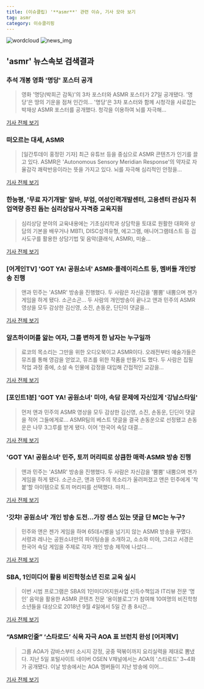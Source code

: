```yaml
---
title: (이슈클립) '**asmr**' 관련 이슈, 기사 모아 보기
tag: asmr
category: 이슈클리핑
---
```

![wordcloud](https://s3.ap-northeast-2.amazonaws.com/lyrics101-wordcloud/2018-09-09-1536471917.png)
![news_img](https://user-images.githubusercontent.com/42597476/44507050-1206f400-a6e4-11e8-8d98-7ffbfebb353f.png)
## **'**asmr**'** 뉴스속보 검색결과
### 추석 개봉 영화 '명당' 포스터 공개

>영화 '명당(박희곤 감독)'의 3차 포스터와 ASMR 포스터가 27일 공개됐다. '명당'은 땅의 기운을 점쳐 인간의... '명당'은 3차 포스터와 함께 시청각을 사로잡는 박재상 ASMR 포스터를 공개했다. 청각을 이용하여 뇌를 자극해...

<a href="http://www.koreadaily.com/news/read.asp?art_id=6541936" target="_blank">기사 전체 보기</a>

### 떠오르는 대세, ASMR

>[일간투데이 홍정민 기자] 최근 유튜브 등을 중심으로 ASMR 콘텐츠가 인기를 끌고 있다. ASMR은 'Autonomous Sensory Meridian Response'의 약자로 자율감각 쾌락반응이라는 뜻을 가지고 있다. 뇌를 자극해 심리적인 안정을...

<a href="http://www.dtoday.co.kr/news/articleView.html?idxno=277876" target="_blank">기사 전체 보기</a>

### 한능평, '무료 자기개발' 알바, 부업, 여성인력개발센터, 고용센터 관심자 취업역량 증진 돕는 심리상담사 자격증 교육지원

>심리상담 분야의 교육내용에는 기초심리학과 상담학을 토대로 원활한 대화와 상담의 기본을 배우거나 MBTI, DISC성격유형, 에고그램, 애니어그램테스트 등 검사도구를 활용한 상담기법 및 음악(클래식, ASMR), 미술...

<a href="http://edu.donga.com/?p=article&ps=view&at_no=20180907154424578560" target="_blank">기사 전체 보기</a>

### [어게인TV] 'GOT YA! 공원소녀' ASMR·플레이리스트 등, 멤버들 개인방송 진행

>앤과 민주는 'ASMR' 방송을 진행했다. 두 사람은 자신감을 '뿜뿜' 내뿜으며 젠가 게임을 하게 됐다. 소곤소곤... 두 사람의 개인방송이 끝나고 앤과 민주의 ASMR 영상을 모두 감상한 김신영, 소진, 손동운, 딘딘이 댓글을...

<a href="http://biz.heraldcorp.com/view.php?ud=201809062028198447469_1" target="_blank">기사 전체 보기</a>

### 알츠하이머를 앓는 여자, 그를 변하게 한 남자는 누구일까

>료코의 목소리는 그만을 위한 오디오북이고 ASMR이다. 오래전부터 예술가들은 뮤즈를 통해 영감을 얻었고, 뮤즈를 위한 작품을 만들기도 했다. 두 사람은 집필 작업 과정 중에, 소설 속 인물에 감정을 대입해 간접적인 교감을...

<a href="http://www.ohmynews.com/NWS_Web/View/at_pg.aspx?CNTN_CD=A0002469661&CMPT_CD=P0010&utm_source=naver&utm_medium=newsearch&utm_campaign=naver_news" target="_blank">기사 전체 보기</a>

### [포인트1분] 'GOT YA! 공원소녀' 미야, 속담 문제에 자신있게 '강남스타일'

>먼저 앤과 민주의 ASMR 영상을 모두 감상한 김신영, 소진, 손동운, 딘딘이 댓글을 적어 그들에게로... ASMR팀의 베스트 댓글을 결국 손동운으로 선정됐고 손동운은 나무 3그루를 받게 됐다. 이어 '한국어 속담 대결...

<a href="http://biz.heraldcorp.com/view.php?ud=201809061959308177707_1" target="_blank">기사 전체 보기</a>

### 'GOT YA! 공원소녀' 민주, 토끼 머리띠로 상큼한 매력·ASMR 방송 진행

>앤과 민주는 'ASMR' 방송을 진행했다. 두 사람은 자신감을 '뿜뿜' 내뿜으며 젠가 게임을 하게 됐다. 소곤소곤, 앤과 민주의 목소리가 울려퍼졌고 앤은 민주에게 '착붙'할 아이템으로 토끼 머리띠를 선택했다. 마치...

<a href="http://biz.heraldcorp.com/view.php?ud=201809061920058110568_1" target="_blank">기사 전체 보기</a>

### '갓챠! 공원소녀' 개인 방송 도전…가장 센스 있는 댓글 단 MC는 누구?

>민주와 앤은 젠가 게임을 하며 65데시벨을 넘기지 않는 ASMR 방송을 꾸몄다. 서령과 레나는 공원소녀만의 파이팅송을 소개하고, 소소와 미야, 그리고 서경은 한국어 속담 게임을 주제로 각자 개인 방송 제작에 나섰다....

<a href="http://tvdaily.asiae.co.kr/read.php3?aid=15362220401392678019" target="_blank">기사 전체 보기</a>

### SBA, 1인미디어 활용 비진학청소년 진로 교육 실시

>이번 시범 프로그램은 SBA의 1인미디어지원사업 신득수책임과 IT리뷰 전문 ‘명인’ 음악을 활용한 ASMR 콘텐츠 전문 ‘용이블로그’가 참여해 10여명의 비진학청소년들을 대상으로 2018년 9월 4일에서 5일 간 총 8시간...

<a href="http://news.hankyung.com/article/201809053558a" target="_blank">기사 전체 보기</a>

### “ASMR인줄” ‘스타로드’ 식욕 자극 AOA 표 브런치 완성 [어저께V]

>그룹 AOA가 감바스부터 소시지 강정, 궁중 떡볶이까지 요리실력을 제대로 뽐냈다. 지난 5일 포털사이트 네이버 OSEN V채널에서는 AOA의 '스타로드' 3~4화가 공개됐다. 이날 방송에서는 AOA 멤버들이 지난 방송에 이어...

<a href="http://www.osen.co.kr/article/G1110983353" target="_blank">기사 전체 보기</a>


